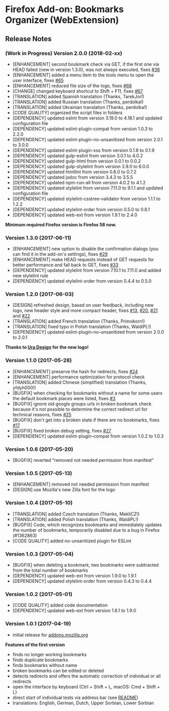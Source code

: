 # Firefox Add-on: Bookmarks Organizer (WebExtension)

## Release Notes

### (Work in Progress) Version 2.0.0 (2018-02-xx)

- [ENHANCEMENT] second bookmark check via GET, if the first one via HEAD failed (new in version 1.3.0), was not
  always executed, fixes [#36](https://github.com/cadeyrn/bookmarks-organizer/issues/36)
- [ENHANCEMENT] added a menu item to the tools menu to open the user interface, fixes
  [#65](https://github.com/cadeyrn/bookmarks-organizer/issues/65)
- [ENHANCEMENT] reduced file size of the logo, fixes [#66](https://github.com/cadeyrn/bookmarks-organizer/issues/66)
- [CHANGE] changed keyboard shortcut to Shift + F11, fixes
  [#67](https://github.com/cadeyrn/bookmarks-organizer/issues/67)
- [TRANSLATION] added Spanish translation (Thanks, TarekJor!)
- [TRANSLATION] added Russian translation (Thanks, perdolka!)
- [TRANSLATION] added Ukrainian translation (Thanks, perdolka!)
- [CODE QUALITY] organized the script files in folders
- [DEPENDENCY] updated eslint from version 3.19.0 to 4.18.1 and updated configuration file
- [DEPENDENCY] updated eslint-plugin-compat from version 1.0.3 to 2.2.0
- [DEPENDENCY] updated eslint-plugin-no-unsanitized from version 2.0.1 to 3.0.0
- [DEPENDENCY] updated eslint-plugin-xss from version 0.1.8 to 0.1.9
- [DEPENDENCY] updated gulp-eslint from version 3.0.1 to 4.0.2
- [DEPENDENCY] updated gulp-html from version 0.0.1 to 0.0.2
- [DEPENDENCY] updated gulp-stylelint from version 3.9.0 to 6.0.0
- [DEPENDENCY] updated htmllint from version 0.6.0 to 0.7.2
- [DEPENDENCY] updated jsdoc from version 3.4.3 to 3.5.5
- [DEPENDENCY] updated npm-run-all from version 4.0.2 to 4.1.2
- [DEPENDENCY] updated stylelint from version 7.11.0 to 9.1.1 and updated configuration file
- [DEPENDENCY] updated stylelint-csstree-validator from version 1.1.1 to 1.2.2
- [DEPENDENCY] updated stylelint-order from version 0.5.0 to 0.8.1
- [DEPENDENCY] updated web-ext from version 1.9.1 to 2.4.0

**Minimum required Firefox version is Firefox 58 now.**

### Version 1.3.0 (2017-06-11)

- [ENHANCEMENT] new option to disable the confirmation dialogs (you can find it in the add-on's settings), fixes
  [#29](https://github.com/cadeyrn/bookmarks-organizer/issues/29)
- [ENHANCEMENT] make HEAD requests instead of GET requests for better performance and fall back to GET,
  fixes [#33](https://github.com/cadeyrn/bookmarks-organizer/issues/33)
- [DEPENDENCY] updated stylelint from version 7.10.1 to 7.11.0 and added new stylelint rule
- [DEPENDENCY] updated stylelint-order from version 0.4.4 to 0.5.0

### Version 1.2.0 (2017-06-03)

- [DESIGN] refreshed design, based on user feedback, including new logo, new header style and more compact header,
  fixes [#13](https://github.com/cadeyrn/bookmarks-organizer/issues/13),
  [#20](https://github.com/cadeyrn/bookmarks-organizer/issues/20),
  [#21](https://github.com/cadeyrn/bookmarks-organizer/issues/21) and
  [#22](https://github.com/cadeyrn/bookmarks-organizer/issues/22)
- [TRANSLATION] added French translation (Thanks, Primokorn!)
- [TRANSLATION] fixed typo in Polish translation (Thanks, WaldiPL!)
- [DEPENDENCY] updated eslint-plugin-no-unsanitized from version 2.0.0 to 2.0.1

**Thanks to [Ura Design](https://ura.design/) for the new logo!**

### Version 1.1.0 (2017-05-28)

- [ENHANCEMENT] preserve the hash for redirects, fixes [#24](https://github.com/cadeyrn/bookmarks-organizer/issues/24)
- [ENHANCEMENT] performance optimization for protocol check
- [TRANSLATION] added Chinese (simplified) translation (Thanks, yfdyh000!)
- [BUGFIX] when checking for bookmarks without a name for some users the default bookmark places were listed,
  fixes [#3](https://github.com/cadeyrn/bookmarks-organizer/issues/3)
- [BUGFIX] ignore old google groups urls in broken bookmark check because it's not possible to determine the correct
  redirect url for technical reasons, fixes [#25](https://github.com/cadeyrn/bookmarks-organizer/issues/25)
- [BUGFIX] don't get into a broken state if there are no bookmarks, fixes
  [#17](https://github.com/cadeyrn/bookmarks-organizer/issues/17)
- [BUGFIX] fixed broken debug setting, fixes [#27](https://github.com/cadeyrn/bookmarks-organizer/issues/27)
- [DEPENDENCY] updated eslint-plugin-compat from version 1.0.2 to 1.0.3

### Version 1.0.6 (2017-05-20)

- [BUGFIX] reverted "removed not needed permission from manifest"

### Version 1.0.5 (2017-05-13)

- [ENHANCEMENT] removed not needed permission from manifest
- [DESIGN] use Mozilla's new Zilla font for the logo

### Version 1.0.4 (2017-05-10)

- [TRANSLATION] added Czech translation (Thanks, MekliCZ!)
- [TRANSLATION] added Polish translation (Thanks, WaldiPL!)
- [BUGFIX] Code, which recognizes bookmarks and immediately updates the number of bookmarks, temporarily disabled due
  to a bug in Firefox (#1362863)
- [CODE QUALITY] added no-unsanitized plugin for ESLint

### Version 1.0.3 (2017-05-04)

- [BUGFIX] when deleting a bookmark, two bookmarks were subtracted from the total number of bookmarks
- [DEPENDENCY] updated web-ext from version 1.9.0 to 1.9.1
- [DEPENDENCY] updated stylelint-order from version 0.4.3 to 0.4.4

### Version 1.0.2 (2017-05-01)

- [CODE QUALITY] added code documentation
- [DEPENDENCY] updated web-ext from version 1.8.1 to 1.9.0

### Version 1.0.1 (2017-04-19)

- initial release for [addons.mozilla.org](https://addons.mozilla.org/en-US/firefox/addon/bookmarks-organizer/)

**Features of the first version**

- finds no longer working bookmarks
- finds duplicate bookmarks
- finds bookmarks without name
- broken bookmarks can be edited or deleted
- detects redirects and offers the automatic correction of individual or all redirects
- open the interface by keyboard  (Ctrl + Shift + L, macOS: Cmd + Shift + L)
- direct start of individual tests via address bar (see [README](README.md "README"))
- translations: English, German, Dutch, Upper Sorbian, Lower Sorbian
